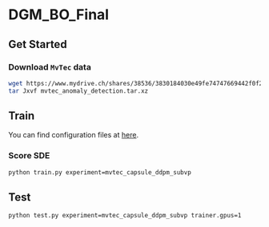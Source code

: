 # DGM_BO_Final

## Get Started
### Download `MvTec` data
```bash
wget https://www.mydrive.ch/shares/38536/3830184030e49fe74747669442f0f282/download/420938113-1
tar Jxvf mvtec_anomaly_detection.tar.xz
```

## Train
You can find configuration files at [here](configs/experiment).

### Score SDE
```bash
python train.py experiment=mvtec_capsule_ddpm_subvp
```

## Test
```bash
python test.py experiment=mvtec_capsule_ddpm_subvp trainer.gpus=1
```
